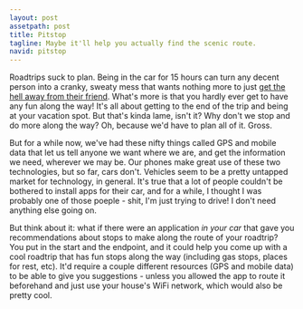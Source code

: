```yaml
---
layout: post
assetpath: post
title: Pitstop
tagline: Maybe it'll help you actually find the scenic route.
navid: pitstop
---
```


Roadtrips suck to plan. Being in the car for 15 hours can turn any decent person into a cranky, sweaty mess that wants nothing more to just [get the hell away from their friend](http://www.youtube.com/watch?v=KAWoP1kncRE). What's more is that you hardly ever get to have any fun along the way! It's all about getting to the end of the trip and being at your vacation spot. But that's kinda lame, isn't it? Why don't we stop and do more along the way? Oh, because we'd have to plan all of it. Gross.

But for a while now, we've had these nifty things called GPS and mobile data that let us tell anyone we want where we are, and get the information we need, wherever we may be. Our phones make great use of these two technologies, but so far, cars don't. Vehicles seem to be a pretty untapped market for technology, in general. It's true that a lot of people couldn't be bothered to install apps for their car, and for a while, I thought I was probably one of those poeple - shit, I'm just trying to drive! I don't need anything else going on.

But think about it: what if there were an application *in your car* that gave you recommendations about stops to make along the route of your roadtrip? You put in the start and the endpoint, and it could help you come up with a cool roadtrip that has fun stops along the way (including gas stops, places for rest, etc). It'd require a couple different resources (GPS and mobile data) to be able to give you suggestions - unless you allowed the app to route it beforehand and just use your house's WiFi network, which would also be pretty cool.